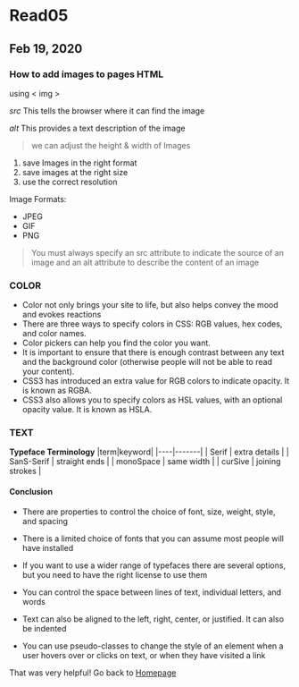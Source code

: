 # Read05
## Feb 19, 2020

### How to add images to pages HTML
using < img >

*src*
This tells the browser where
it can find the image 

*alt*
This provides a text description of the image 

> we can adjust the height & width of Images

1. save Images in the right format
2. save images at the right size
3. use the correct resolution

Image Formats: 
- JPEG 
- GIF 
- PNG

> You must always specify an src attribute to indicate the source of an image and an alt attribute to describe the content of an image

### COLOR

- Color not only brings your site to life, but also helps convey the mood and evokes reactions
- There are three ways to specify colors in CSS: RGB values, hex codes, and color names.
- Color pickers can help you find the color you want.
- It is important to ensure that there is enough contrast between any text and the background color (otherwise people will not be able to read your content).
- CSS3 has introduced an extra value for RGB colors to indicate opacity. It is known as RGBA.
- CSS3 also allows you to specify colors as HSL values, with an optional opacity value. It is known as HSLA.

### TEXT

**Typeface Terminology**
|term|keyword|
|----|-------|
| Serif | extra details |
| SanS-Serif | straight ends |
| monoSpace | same width |
| curSive | joining strokes |

#### Conclusion ####

- There are properties to control the choice of font, size, weight, style, and spacing

- There is a limited choice of fonts that you can assume most people will have installed 

- If you want to use a wider range of typefaces there are several options, but you need to have the right license to use them

- You can control the space between lines of text, individual letters, and words

- Text can also be aligned to the left, right, center, or justified. It can also be indented

- You can use pseudo-classes to change the style of an element when a user hovers over or clicks on text, or when they have visited a link


That was very helpful! Go back to [Homepage](README.md)